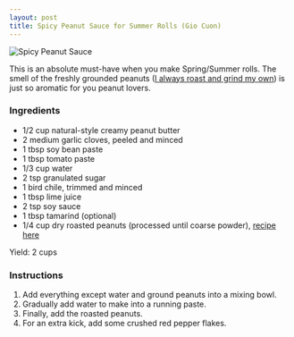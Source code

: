 ```yaml
---
layout: post
title: Spicy Peanut Sauce for Summer Rolls (Gio Cuon)
---
```


![Spicy Peanut Sauce][1]

This is an absolute must-have when you make Spring/Summer rolls. The smell of the freshly grounded peanuts ([I always roast and grind my own][2]) is just so aromatic for you peanut lovers.


### Ingredients
- 1/2 cup natural-style creamy peanut butter
- 2 medium garlic cloves, peeled and minced
- 1 tbsp soy bean paste
- 1 tbsp tomato paste
- 1/3 cup water
- 2 tsp granulated sugar
- 1 bird chile, trimmed and minced
- 1 tbsp lime juice
- 2 tsp soy sauce
- 1 tbsp tamarind (optional)
- 1/4 cup dry roasted peanuts (processed until coarse powder), [recipe here][2]

Yield: 2 cups

### Instructions
1. Add everything except water and ground peanuts into a mixing bowl.
1. Gradually add water to make into a running paste.
1. Finally, add the roasted peanuts.
1. For an extra kick, add some crushed red pepper flakes.

[1]: http://media.tumblr.com/560a9bca0a4557154deab73d109d6e9b/tumblr_inline_nbfwslCall1sn7z7o.jpg
[2]: roasted-peanuts
